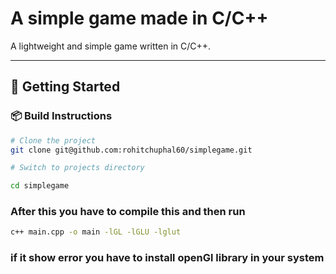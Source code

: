 # A simple game made in C/C++

A lightweight and simple game written in C/C++. 

---

## 🚀 Getting Started


### 📦 Build Instructions

```bash
# Clone the project
git clone git@github.com:rohitchuphal60/simplegame.git

# Switch to projects directory

cd simplegame
```

### After this you have to compile this and then run 
``` bash
c++ main.cpp -o main -lGL -lGLU -lglut
```

### if it show error you have to install openGl library in your system

